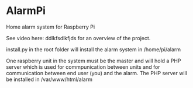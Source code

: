 # AlarmPi
Home alarm system for Raspberry Pi

See video here: ddlkfsdlkfjds for an overview of the project.

install.py in the root folder will install the alarm system in /home/pi/alarm

One raspberry unit in the system must be the master and will hold a PHP server which is used for commpunication between units and for communication between end user (you) and the alarm. The PHP server will be installed in /var/www/html/alarm
